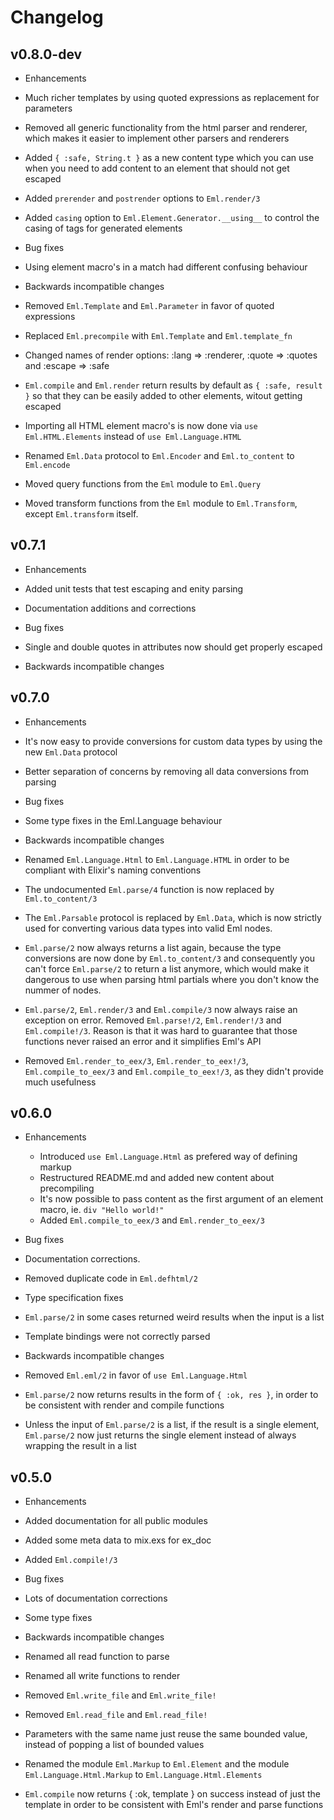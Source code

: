 # Changelog

## v0.8.0-dev
 * Enhancements
  * Much richer templates by using quoted expressions as replacement for parameters
  * Removed all generic functionality from the html parser and renderer,
    which makes it easier to implement other parsers and renderers
  * Added `{ :safe, String.t }` as a new content type which you can use when you need to add content to an element that should not get escaped
  * Added `prerender` and `postrender` options to `Eml.render/3`
  * Added `casing` option to `Eml.Element.Generator.__using__` to control the casing of tags for generated elements

 * Bug fixes
  * Using element macro's in a match had different confusing behaviour

 * Backwards incompatible changes
  * Removed `Eml.Template` and `Eml.Parameter` in favor of quoted expressions
  * Replaced `Eml.precompile` with `Eml.Template` and `Eml.template_fn`
  * Changed names of render options: :lang => :renderer, :quote => :quotes and :escape => :safe
  * `Eml.compile` and `Eml.render` return results by default as `{ :safe, result }` so that
    they can be easily added to other elements, witout getting escaped
  * Importing all HTML element macro's is now done via `use Eml.HTML.Elements` instead of `use Eml.Language.HTML`
  * Renamed `Eml.Data` protocol to `Eml.Encoder` and `Eml.to_content` to `Eml.encode`
  * Moved query functions from the `Eml` module to `Eml.Query`
  * Moved transform functions from the `Eml` module to `Eml.Transform`, except `Eml.transform` itself.

## v0.7.1
 * Enhancements
  * Added unit tests that test escaping and enity parsing
  * Documentation additions and corrections

 * Bug fixes
  * Single and double quotes in attributes now should get properly escaped

 * Backwards incompatible changes

## v0.7.0
 * Enhancements
  * It's now easy to provide conversions for custom data types by using the new `Eml.Data` protocol
  * Better separation of concerns by removing all data conversions from parsing

 * Bug fixes
  * Some type fixes in the Eml.Language behaviour

 * Backwards incompatible changes
  * Renamed `Eml.Language.Html` to `Eml.Language.HTML` in order to be compliant with Elixir's naming conventions
  * The undocumented `Eml.parse/4` function is now replaced by `Eml.to_content/3`
  * The `Eml.Parsable` protocol is replaced by `Eml.Data`, which is now strictly used for converting various
    data types into valid Eml nodes.
  * `Eml.parse/2` now always returns a list again, because the type
    conversions are now done by `Eml.to_content/3` and consequently you can't force
    `Eml.parse/2` to return a list anymore, which would make it dangerous to
    use when parsing html partials where you don't know the nummer of nodes.
  * `Eml.parse/2`, `Eml.render/3` and `Eml.compile/3` now always raise an exception on error.
     Removed `Eml.parse!/2`, `Eml.render!/3` and `Eml.compile!/3`. Reason is that it was hard
     to guarantee that those functions never raised an error and it simplifies Eml's API
  * Removed `Eml.render_to_eex/3`, `Eml.render_to_eex!/3`, `Eml.compile_to_eex/3` and `Eml.compile_to_eex!/3`,
    as they didn't provide much usefulness

## v0.6.0

 * Enhancements
   * Introduced `use Eml.Language.Html` as prefered way of defining markup
   * Restructured README.md and added new content about precompiling
   * It's now possible to pass content as the first argument of an element macro, ie. `div "Hello world!"`
   * Added `Eml.compile_to_eex/3` and `Eml.render_to_eex/3`

 * Bug fixes
  * Documentation corrections.
  * Removed duplicate code in `Eml.defhtml/2`
  * Type specification fixes
  * `Eml.parse/2` in some cases returned weird results when the input is a list
  * Template bindings were not correctly parsed

 * Backwards incompatible changes
  * Removed `Eml.eml/2` in favor of `use Eml.Language.Html`
  * `Eml.parse/2` now returns results in the form of `{ :ok, res }`, in order to be consistent with render and compile functions
  * Unless the input of `Eml.parse/2` is a list, if the result is a single element, `Eml.parse/2` now just returns the single element
    instead of always wrapping the result in a list


## v0.5.0

 * Enhancements
  * Added documentation for all public modules
  * Added some meta data to mix.exs for ex_doc
  * Added `Eml.compile!/3`

 * Bug fixes
  * Lots of documentation corrections
  * Some type fixes

 * Backwards incompatible changes
  * Renamed all read function to parse
  * Renamed all write functions to render
  * Removed `Eml.write_file` and `Eml.write_file!`
  * Removed `Eml.read_file` and `Eml.read_file!`
  * Parameters with the same name just reuse the same bounded value, instead of popping a list of bounded values
  * Renamed the module `Eml.Markup` to `Eml.Element` and the module `Eml.Language.Html.Markup` to `Eml.Language.Html.Elements`
  * `Eml.compile` now returns { :ok, template } on success instead of just the template in order to be consistent with Eml's
    render and parse functions
